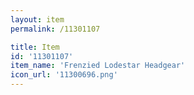 ```yaml
---
layout: item
permalink: /11301107

title: Item
id: '11301107'
item_name: 'Frenzied Lodestar Headgear'
icon_url: '11300696.png'
---
```

